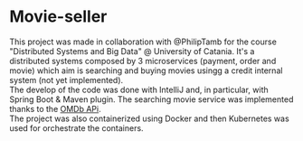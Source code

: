 # Movie-seller
This project was made in collaboration with @PhilipTamb for the course "Distributed Systems and Big Data" @ University of Catania. It's a distributed systems composed by 3 microservices (payment, order and movie) which aim is searching and buying movies usingg a credit internal system (not yet implemented). <br />
The develop of the code was done with IntelliJ and, in particular, with Spring Boot & Maven plugin. The searching movie service was implemented thanks to the [OMDb APi](http://www.omdbapi.com/). <br />
The project was also containerized using Docker and then Kubernetes was used for orchestrate the containers.

